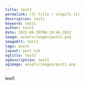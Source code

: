 ```yaml
---
title: test1
permalink: /{{ title | slugify }}/
description: test1
keyword: test1
author: test1
date: 2022-08-30T06:19:44.202Z
image: assets/images/post1.png
imageAlt: test1
tags: posts
layout: post.njk
ogtitle: test1
ogdescription: test1
ogimage: assets/images/post1.png
---
```

test1